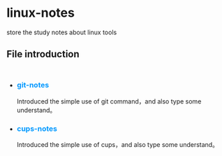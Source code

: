 # linux-notes
store the study notes about linux tools
## File introduction                                                                                                               
- ### <font color=#0099ff>git-notes</font> ###
  Introduced the simple use of git command，and also type some understand。
- ### <font color=#0099ff>cups-notes</font> ###
  Introduced the simple use of cups，and also type some understand。
